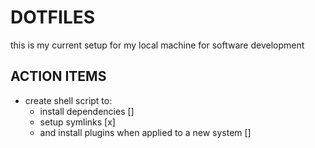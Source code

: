 # DOTFILES

this is my current setup for my local machine for software development

## ACTION ITEMS

* create shell script to:
  * install dependencies []
  * setup symlinks [x]
  * and install plugins when applied to a new system []

